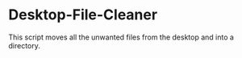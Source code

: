 # Desktop-File-Cleaner
This script moves all the unwanted files from the desktop and into a directory. 
